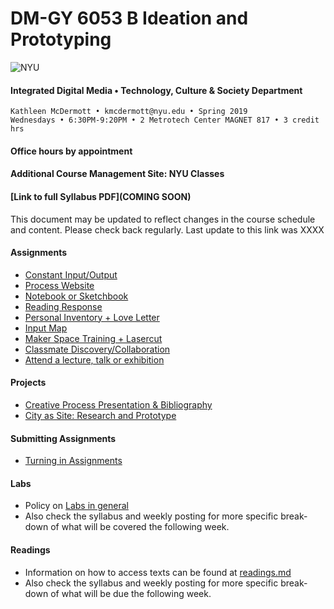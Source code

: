 # DM-GY 6053 B Ideation and Prototyping
![NYU](http://archive.engineering.nyu.edu/files/tandon_long_black.png)
#### Integrated Digital Media • Technology, Culture & Society Department 

    Kathleen McDermott • kmcdermott@nyu.edu • Spring 2019
    Wednesdays • 6:30PM-9:20PM • 2 Metrotech Center MAGNET 817 • 3 credit hrs     

#### Office hours by appointment 

#### Additional Course Management Site: NYU Classes

#### [Link to full Syllabus PDF](COMING SOON)
This document may be updated to reflect changes in the course schedule and content. Please check back regularly. Last update to this link was XXXX

#### Assignments
* [Constant Input/Output](constant_inputoutput.md)
* [Process Website](process_website.md)
* [Notebook or Sketchbook](notebook_or_sketchbook.md)
* [Reading Response](reading_responses.md)
* [Personal Inventory + Love Letter](personal_inventory.md)
* [Input Map](input_map.md)
* [Maker Space Training + Lasercut](lasercut.md)
* [Classmate Discovery/Collaboration](classmate_discovery.md)
* [Attend a lecture, talk or exhibition](visit_talk_meetup.md)


#### Projects
* [Creative Process Presentation & Bibliography](creative_process.md)
* [City as Site: Research and Prototype](city_as_site.md)

#### Submitting Assignments
* [Turning in Assignments](turning_in_work.md)

#### Labs
* Policy on [Labs in general](labs.md)
* Also check the syllabus and weekly posting for more specific break-down of what will be covered the following week.

#### Readings
* Information on how to access texts can be found at [readings.md](readings.md)
* Also check the syllabus and weekly posting for more specific break-down of what will be due the following week.
